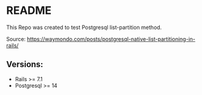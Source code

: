# README
This Repo was created to test Postgresql list-partition method.

Source: https://waymondo.com/posts/postgresql-native-list-partitioning-in-rails/

## Versions:
- Rails >= 7.1
- Postgresql >= 14

